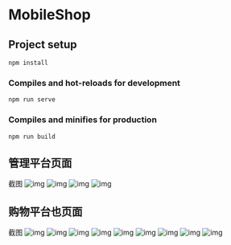 # MobileShop

## Project setup
```
npm install
```

### Compiles and hot-reloads for development
```
npm run serve
```

### Compiles and minifies for production
```
npm run build
```


## 管理平台页面
截图 
![img](https://github.com/Raymaa/MobileShop/blob/master/Screenshot/1.png) 
![img](https://github.com/Raymaa/MobileShop/blob/master/Screenshot/2.png) 
![img](https://github.com/Raymaa/MobileShop/blob/master/Screenshot/3.png) 
![img](https://github.com/Raymaa/MobileShop/blob/master/Screenshot/4.png) 


## 购物平台也页面
截图 
![img](https://github.com/Raymaa/MobileShop/blob/master/Screenshot/index.png) 
![img](https://github.com/Raymaa/MobileShop/blob/master/Screenshot/item.png) 
![img](https://github.com/Raymaa/MobileShop/blob/master/Screenshot/login.png) 
![img](https://github.com/Raymaa/MobileShop/blob/master/Screenshot/register.png) 
![img](https://github.com/Raymaa/MobileShop/blob/master/Screenshot/buy.png) 
![img](https://github.com/Raymaa/MobileShop/blob/master/Screenshot/buySucess.png) 
![img](https://github.com/Raymaa/MobileShop/blob/master/Screenshot/goodsCart.png) 
![img](https://github.com/Raymaa/MobileShop/blob/master/Screenshot/goodsList.png) 
![img](https://github.com/Raymaa/MobileShop/blob/master/Screenshot/myOrder.png) 

